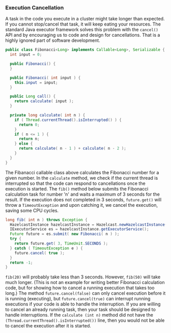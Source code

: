 


### Execution Cancellation

A task in the code you execute in a cluster might take longer than expected. If you cannot stop/cancel that task, it will keep eating your resources. The standard Java executor framework solves this problem with the `cancel()` API and by encouraging us to code and design for cancellations. That is a highly ignored part of software development.

```java
public class Fibonacci<Long> implements Callable<Long>, Serializable {
  int input = 0; 

  public Fibonacci() { 
  } 

  public Fibonacci( int input ) { 
    this.input = input;
  } 

  public Long call() {
    return calculate( input );
  }

  private long calculate( int n ) {
    if ( Thread.currentThread().isInterrupted() ) {
      return 0;
    }
    if ( n <= 1 ) {
      return n;
    } else {
      return calculate( n - 1 ) + calculate( n - 2 );
    }
  }
}
```

The Fibanacci callable class above calculates the Fibonacci number for a given number. In the `calculate` method, we check if the current thread is interrupted so that the code can respond to cancellations once the execution is started. The `fib()` method below submits the Fibonacci calculation task for number 'n' and waits a maximum of 3 seconds for the result. If the execution does not completed in 3 seconds, `future.get()` will throw a `TimeoutException` and upon catching it, we cancel the execution, saving some CPU cycles.

```java
long fib( int n ) throws Exception {
  HazelcastInstance hazelcastInstance = Hazelcast.newHazelcastInstance();
  IExecutorService es = hazelcastInstance.getExecutorService();
  Future future = es.submit( new Fibonacci( n ) );  
  try {
    return future.get( 3, TimeUnit.SECONDS );
  } catch ( TimeoutException e ) {
    future.cancel( true );            
  }
  return -1;
}
```

`fib(20)` will probably take less than 3 seconds. However, `fib(50)` will take much longer. (This is not an example for writing better Fibonacci calculation code, but for showing how to cancel a running execution that takes too long.) The method `future.cancel(false)` can only cancel execution before it is running (executing), but `future.cancel(true)` can interrupt running executions if your code is able to handle the interruption. If you are willing to cancel an already running task, then your task should be designed to handle interruptions. If the `calculate (int n)` method did not have the `(Thread.currentThread().isInterrupted())` line, then you would not be able to cancel the execution after it is started.



